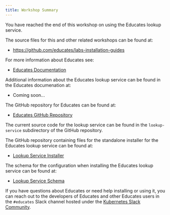 ```yaml
---
title: Workshop Summary
---
```


You have reached the end of this workshop on using the Educates lookup service.

The source files for this and other related workshops can be found at:

* https://github.com/educates/labs-installation-guides

For more information about Educates see:

* [Educates Documentation](https://docs.educates.dev)

Additional information about the Educates lookup service can be found in the
Educates documenation at:

* Coming soon...

The GitHub repository for Educates can be found at:

* [Educates GitHub Repository](https://github.com/vmware-tanzu-labs/educates-training-platform)

The current source code for the lookup service can be found in the
`lookup-service` subdirectory of the GitHub repository.

The GitHub repository containing files for the standalone installer for the
Educates lookup service can be found at:

* [Lookup Service Installer](https://github.com/educates/educates-lookup-service)

The schema for the configuration when installing the Educates lookup service
can be found at:

* [Lookup Service Schema](https://github.com/educates/educates-lookup-service/blob/main/bundle/config/00-schema.yaml)

If you have questions about Educates or need help installing or using it, you
can reach out to the developers of Educates and other Educates users in the
`#educates` Slack channel hosted under the [Kubernetes Slack
Community](https://kubernetes.slack.com/).
